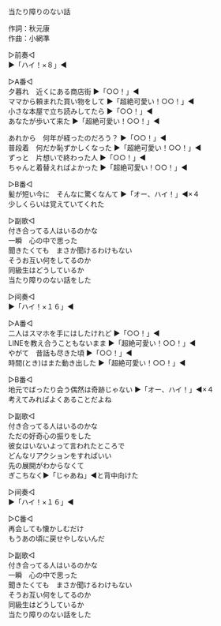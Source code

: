 当たり障りのない話  
  
作詞：秋元康  
作曲：小網準  
  
▷前奏◁  
▶「ハイ！×８」◀   
  
▷A番◁  
夕暮れ　近くにある商店街 ▶「○○！」◀   
ママから頼まれた買い物をして ▶「超絶可愛い！○○！」◀   
小さな本屋で立ち読みしてたら ▶「○○！」◀   
あなたが歩いて来た ▶「超絶可愛い！○○！」◀   
  
あれから　何年が経ったのだろう？ ▶「○○！」◀   
普段着　何だか恥ずかしくなった ▶「超絶可愛い！○○！」◀   
ずっと　片想いで終わった人 ▶「○○！」◀   
ちゃんと着替えればよかった ▶「超絶可愛い！○○！」◀   
  
▷B番◁  
髪が短い今に　そんなに驚くなんて ▶「オー、ハイ！」◀×４   
少しくらいは覚えていてくれた  
  
▷副歌◁  
付き合ってる人はいるのかな  
一瞬　心の中で思った  
聞きたくても　まさか聞けるわけもない  
そうお互い何をしてるのか  
同級生はどうしているか  
当たり障りのない話をした  
  
▷间奏◁  
▶「ハイ！×１６」◀  
   
▷A番◁  
二人はスマホを手にはしたけれど ▶「○○！」◀   
LINEを教え合うこともないまま ▶「超絶可愛い！○○！」◀   
やがて　昔話も尽きた頃 ▶「○○！」◀   
時間(とき)はまた動き出した ▶「超絶可愛い！○○！」◀   
  
▷B番◁  
地元でばったり会う偶然は奇跡じゃない ▶「オー、ハイ！」◀×４  
考えてみればよくあることだよね  
  
▷副歌◁  
付き合ってる人はいるのかな  
ただの好奇心の振りをした  
彼女はいないよって言われたところで  
どんなリアクションをすればいい  
先の展開がわからなくて  
ぎこちなく▶「じゃあね」◀と背中向けた  
  
▷间奏◁  
▶「ハイ！×１６」◀  
  
▷C番◁  
再会しても懐かしむだけ  
もうあの頃に戻せやしないんだ  
  
▷副歌◁  
付き合ってる人はいるのかな  
一瞬　心の中で思った  
聞きたくても　まさか聞けるわけもない  
そうお互い何をしてるのか  
同級生はどうしているか  
当たり障りのない話をした  
